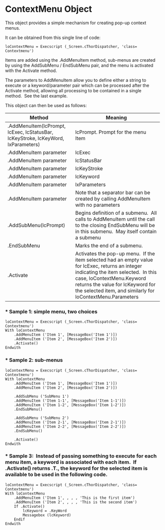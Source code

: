 ﻿ContextMenu Object
===

This object provides a simple mechanism for creating pop-up context menus.

It can be obtained from this single line of code:

    loContextMenu = Execscript (_Screen.cThorDispatcher, 'class= Contextmenu')

Items are added using the .AddMenuItem method, sub-menus are created by using the AddSubMenu / EndSubMenu pair, and the menu is activated with the Activate method.

The parameters to AddMenuItem allow you to define either a string to execute or a keyword/parameter pair which can be processed after the Activate method, allowing all processing to be contained in a single method.  See the last example.

This object can then be used as follows:

Method|Meaning|
---|---
.AddMenuItem(lcPrompt, lcExec, lcStatusBar, lcKeyStroke, lcKeyWord, lxParameters)|lcPrompt. Prompt for the menu Item
.AddMenuItem parameter|lcExec|String to be executed.  This may be empty, in which case lcKeyword and lxParameters are used.
.AddMenuItem parameter|lcStatusBar|Text to be displayed on the status bar
.AddMenuItem parameter|lcKeyStroke|Keystroke
.AddMenuItem parameter|lcKeyword|Keyword which will be available from the object if this item is chosen (relevant only if lcExec is empty)
.AddMenuItem parameter|lxParameters|Other parameters which will me made available from the object if this item is chosen (relevant only if lcExec is Empty)
.AddMenuItem parameter|Note that a separator bar can be created by calling AddMenuItem with no parameters
.AddSubMenu(lcPrompt)|Begins definition of a submenu.  All calls to AddMenuItem until the call to the closing EndSubMenu will be in this submenu.  May itself contain a submenu
.EndSubMenu|Marks the end of a submenu.
.Activate|Activates the pop-up menu.  If the item selected had an empty value for lcExec, returns an integer indicating the item selected.  In this case, loContextMenu.Keyword returns the value for lcKeyword for the selected item, and similarly for loContextMenu.Parameters


### \* Sample 1: simple menu, two choices
```foxpro
loContextMenu = Execscript (_Screen.cThorDispatcher, 'class= Contextmenu')  
With loContextMenu  
    .AddMenuItem ('Item 1', [MessageBox('Item 1')])  
    .AddMenuItem ('Item 2', [MessageBox('Item 2')])  
    .Activate()  
Endwith
```
 
### \* Sample 2: sub-menus
 
```foxpro
loContextMenu = Execscript (_Screen.cThorDispatcher, 'class= Contextmenu')  
With loContextMenu  
    .AddMenuItem ('Item 1', [MessageBox('Item 1')])  
    .AddMenuItem ('Item 2', [MessageBox('Item 2')])
 
    .AddSubMenu ('SubMenu 1')  
    .AddMenuItem ('Item 1-1', [MessageBox('Item 1-1')])  
    .AddMenuItem ('Item 1-2', [MessageBox('Item 1-2')])  
    .EndSubMenu()

    .AddSubMenu ('SubMenu 2')  
    .AddMenuItem ('Item 2-1', [MessageBox('Item 2-1')])  
    .AddMenuItem ('Item 2-2', [MessageBox('Item 2-2')])  
    .EndSubMenu()

    .Activate()  
Endwith
```

### \* Sample 3:  Instead of passing something to execute for each menu item, a keyword is associated with each item.  If .Activate() returns .T., the keyword for the selected item is available to be used in the following code.

```foxpro
loContextMenu = Execscript (_Screen.cThorDispatcher, 'class= Contextmenu')  
With loContextMenu  
    .AddMenuItem ('Item 1', , , , 'This is the first item')  
    .AddMenuItem ('Item 2', , , , 'This is the second item')  
    If .Activate()  
        lcKeyword = .KeyWord  
        Messagebox (lcKeyword)  
    Endif  
Endwith
```
